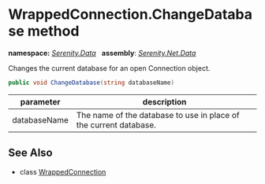 # WrappedConnection.ChangeDatabase method
**namespace:** *[Serenity.Data](../../README.md#serenity.data-namespace)*   **assembly**: *[Serenity.Net.Data](../../README.md)*

Changes the current database for an open Connection object.

```csharp
public void ChangeDatabase(string databaseName)
```

| parameter | description |
| --- | --- |
| databaseName | The name of the database to use in place of the current database. |

## See Also

* class [WrappedConnection](../WrappedConnection.md)